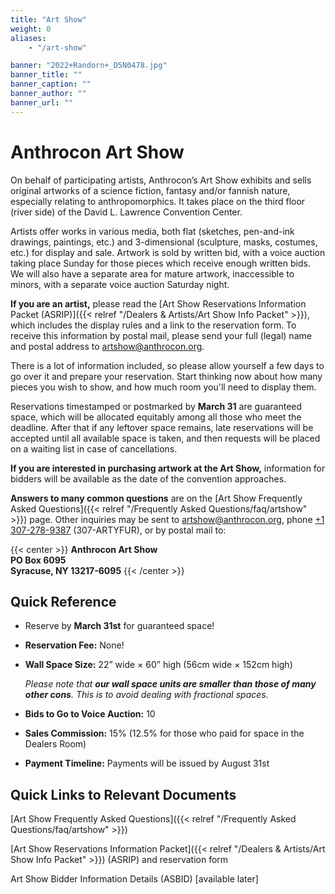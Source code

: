 ```yaml
---
title: "Art Show"
weight: 0
aliases:
    - "/art-show"

banner: "2022+Randorn+_D5N0478.jpg"
banner_title: ""
banner_caption: ""
banner_author: ""
banner_url: ""
---
```


# Anthrocon Art Show

On behalf of participating artists, Anthrocon’s Art Show exhibits and sells original artworks of a science fiction, fantasy and/or fannish nature, especially relating to anthropomorphics. It takes place on the third floor (river side) of the David L. Lawrence Convention Center.

Artists offer works in various media, both flat (sketches, pen-and-ink drawings, paintings, etc.) and 3-dimensional (sculpture, masks, costumes, etc.) for display and sale. Artwork is sold by written bid, with a voice auction taking place Sunday for those pieces which receive enough written bids. We will also have a separate area for mature artwork, inaccessible to minors, with a separate voice auction Saturday night.

**If you are an artist,** please read the [Art Show Reservations Information Packet (ASRIP)]({{< relref "/Dealers & Artists/Art Show Info Packet" >}}), which includes the display rules and a link to the reservation form. To receive this information by postal mail, please send your full (legal) name and postal address to <artshow@anthrocon.org>.

There is a lot of information included, so please allow yourself a few days to go over it and prepare your reservation. Start thinking now about how many pieces you wish to show, and how much room you'll need to display them.

Reservations timestamped or postmarked by **March 31** are guaranteed space, which will be allocated equitably among all those who meet the deadline. After that if any leftover space remains, late reservations will be accepted until all available space is taken, and then requests will be placed on a waiting list in case of cancellations.

**If you are interested in purchasing artwork at the Art Show,** information for bidders will be available as the date of the convention approaches.

**Answers to many common questions** are on the [Art Show Frequently Asked Questions]({{< relref "/Frequently Asked Questions/faq/artshow" >}}) page. Other inquiries may be sent to <artshow@anthrocon.org>, phone [+1 307-278-9387](tel:1-307-278-9387) (307-ARTYFUR), or by postal mail to:

{{< center >}}
**Anthrocon Art Show**<br>
**PO Box 6095**<br>
**Syracuse, NY 13217-6095**
{{< /center >}}

## Quick Reference

- Reserve by **March 31st** for guaranteed space!
- **Reservation Fee:** None!
- **Wall Space Size:** 22” wide × 60” high (56cm wide × 152cm high)

    *Please note that **our wall space units are smaller than those of many other cons**. This is to avoid dealing with fractional spaces.*

- **Bids to Go to Voice Auction:** 10
- **Sales Commission:** 15% (12.5% for those who paid for space in the Dealers Room)
- **Payment Timeline:** Payments will be issued by August 31st

## Quick Links to Relevant Documents

[Art Show Frequently Asked Questions]({{< relref "/Frequently Asked Questions/faq/artshow" >}})

[Art Show Reservations Information Packet]({{< relref "/Dealers & Artists/Art Show Info Packet" >}}) (ASRIP) and reservation form

Art Show Bidder Information Details (ASBID) [available later]
